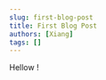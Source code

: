 ```yaml
---
slug: first-blog-post
title: First Blog Post
authors: [Xiang]
tags: []
---
```


Hellow !

<!-- truncate -->


